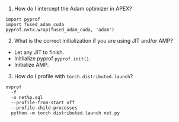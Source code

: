 <!--
# Copyright (c) 2020, NVIDIA CORPORATION. All rights reserved.
#
# Licensed under the Apache License, Version 2.0 (the "License");
# you may not use this file except in compliance with the License.
# You may obtain a copy of the License at
#
#     http://www.apache.org/licenses/LICENSE-2.0
# 
# Unless required by applicable law or agreed to in writing, software
# distributed under the License is distributed on an "AS IS" BASIS,
# WITHOUT WARRANTIES OR CONDITIONS OF ANY KIND, either express or implied.
# See the License for the specific language governing permissions and
# limitations under the License.
-->

1. How do I intercept the Adam optimizer in APEX?

```python3
import pyprof
import fused_adam_cuda
pyprof.nvtx.wrap(fused_adam_cuda, 'adam')
```

2. What is the correct initialization if you are using JIT and/or AMP?

- Let any JIT to finish.
- Initlialize pyprof `pyprof.init()`.
- Initialize AMP.

3. How do I profile with ``torch.distributed.launch``?

```python3
nvprof
  -f
  -o net%p.sql
  --profile-from-start off
  --profile-child-processes
  python -m torch.distributed.launch net.py
```
